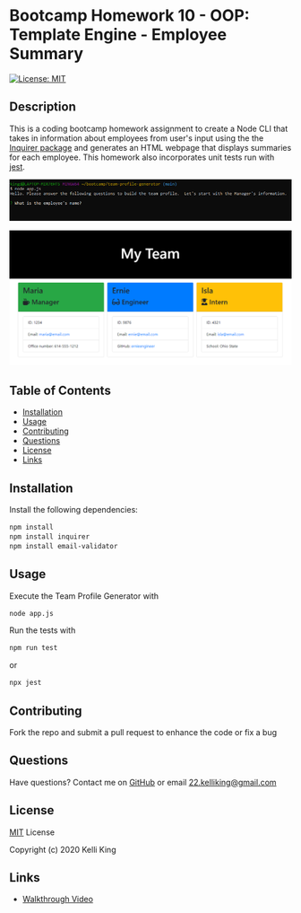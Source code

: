 # Bootcamp Homework 10 - OOP: Template Engine - Employee Summary

[![License: MIT](https://img.shields.io/badge/License-MIT-yellow.svg)](https://opensource.org/licenses/MIT)
## Description
This is a coding bootcamp homework assignment to create a Node CLI that takes in information about employees from user's input using the the [Inquirer package](https://www.npmjs.com/package/inquirer) and generates an HTML webpage that displays summaries for each employee. This homework also incorporates unit tests run with [jest](https://jestjs.io/). 

![CLI](./assets/inquirer.png)

![Rendered HTML](./assets/rendered-html.png)


## Table of Contents
* [Installation](#Installation)
* [Usage](#Usage)
* [Contributing](#Contributing)
* [Questions](#Questions)
* [License](#License)
* [Links](#Links)
## Installation
Install the following dependencies: 
```bash
npm install
npm install inquirer
npm install email-validator
```
## Usage
Execute the Team Profile Generator with 
```bash
node app.js
```
Run the tests with 
```bash
npm run test
```
or
```bash
npx jest
```

## Contributing
Fork the repo and submit a pull request to enhance the code or fix a bug
## Questions
Have questions?  Contact me on [GitHub](https://github.com/thorgriffs) or email <22.kelliking@gmail.com>
## License

  [MIT](https://github.com/thorgriffs/team-profile-generator/blob/main/LICENSE) License
  
  Copyright (c) 2020 Kelli King

## Links
* [Walkthrough Video](https://drive.google.com/file/d/1-JcoHCIryS8qfPAk8ecfMhNjoX7VoMk0/view)